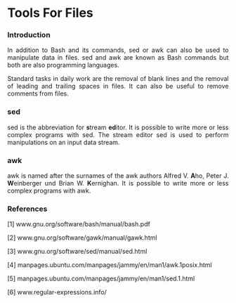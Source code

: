 # Tools For Files

### Introduction

<p align="justify">In addition to Bash and its commands, sed or awk can also be used to manipulate data in files. sed and awk are known as Bash commands but both are also programming languages.</p>

<p align="justify">Standard tasks in daily work are the removal of blank lines and the removal of leading and trailing spaces in files. It can also be useful to remove comments from files.</p>

### sed

<p align="justify">sed is the abbreviation for <b>s</b>tream <b>ed</b>itor. It is possible to write more or less complex programs with sed. The stream editor sed is used to perform manipulations on an input data stream.</p>

### awk

<p align="justify">awk is named after the surnames of the awk authors Alfred V. <b>A</b>ho, Peter J. <b>W</b>einberger und Brian W. <b>K</b>ernighan. 
It is possible to write more or less complex programs with awk.</p>

### References

[1] www&#8203;.gnu.org/software/bash/manual/bash.pdf

[2] www&#8203;.gnu.org/software/gawk/manual/gawk.html

[3] www&#8203;.gnu.org/software/sed/manual/sed.html

[4] manpages.ubuntu.com/manpages/jammy/en/man1/awk.1posix.html

[5] manpages.ubuntu.com/manpages/jammy/en/man1/sed.1.html

[6] www&#8203;.regular-expressions.info/



